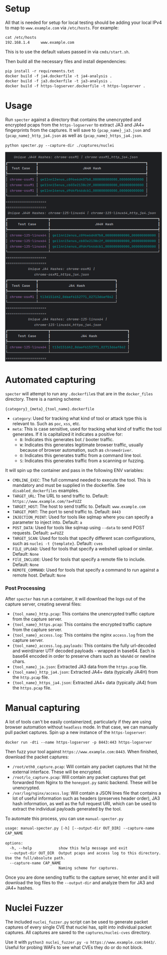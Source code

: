 # Setup

All that is needed for setup for local testing should be adding your local IPv4 to map to `www.example.com` via `/etc/hosts`.
For example: 

```
cat /etc/hosts
192.168.1.4     www.example.com
```

This is to use the default values passed in via `cmds/start.sh`. 

Then build all the necessary files and install dependencies:

```
pip install -r requirements.txt
docker build -f ja4.dockerfile -t ja4-analysis .
docker build -f ja3.dockerfile -t ja3-analysis .
docker build -f https-logserver.dockerfile -t https-logserver . 
```


# Usage

Run `specter` against a directory that contains the unencrypted and encrypted pcaps from the `https-logserver` to extract JA3 and JA4+ fingerprints from the captures. 
It will save to `{pcap_name}_ja3.json` and `{pcap_name}_http_ja4.json` as well as `{pcap_name}_https_ja4.json`.

`python specter.py --capture-dir ./captures/nuclei`

![img.png](img.png)

# Automated capturing

`specter` will attempt to run any `.dockerfile`s that are in the `docker_files` directory. There is a naming scheme: 

`{category}_{meta}_{tool_name}.dockerfile`

- `category`: Used for tracking what kind of tool or attack type this is relevant to. Such as `poc`, `xss`, etc.
- `meta`: This is case sensitive, used for tracking what kind of traffic the tool generates. If it is capitalized it indicates a positive for:
  - `B`: Indicates this generates bot / booter traffic.
  - `W`: Indicates this generates legitimate browser traffic, usually because of browser automation, such as `chromedriver`.
  - `O`: Indicates this generates traffic from a command line tool.
  - `S`: Indicates this generates traffic from a scanning or fuzzing.


It will spin up the container and pass in the following ENV variables: 

- `CMDLINE_EXEC`: The full command needed to execute the tool. This is mandatory and must be supplied in the dockerfile. See `disabled_dockerfiles` examples.
- `TARGET_URL`: The URL to send traffic to. Default: `https://www.example.com/?a=FUZZ`
- `TARGET_HOST`: The host to send traffic to. Default: `www.example.com`
- `TARGET_PORT`: The port to send traffic to. Default: `8443`
- `INJECTION_POINT`: Used for tools like sqlmap where you can specify a parameter to inject into. Default: `a`
- `POST_DATA`: Used for tools like sqlmap using `--data` to send POST requests. Default: `a=FUZZ`
- `TARGET_SCAN`: Used for tools that specify different scan configurations, such as `nuclei -t {template}`. Default: `cves`
- `FILE_UPLOAD`: Used for tools that specify a webshell upload or similar. Default: `None`
- `FIlE_INCLUDE`: Used for tools that specify a remote file to include. Default: `None`
- `REMOTE_COMMAND`: Used for tools that specify a command to run against a remote host. Default: `None`

### Post Processing

After `specter` has run a container, it will download the logs out of the capture server, creating several files:

- `{tool_name}_http.pcap`: This contains the unencrypted traffic capture from the capture server.
- `{tool_name}_https.pcap`: This contains the encrypted traffic capture from the capture server.
- `{tool_name}_access.log`: This contains the nginx `access.log` from the capture server.
- `{tool_name}_access.log.payloads`: This contains the fully url-decoded and weird/rarer UTF decoded payloads - wrapped in base64. Each is base64 encoded in order to preserve chars such as `%0a%0d` or newline chars.
- `{tool_name}_ja.json`: Extracted JA3 data from the `https.pcap` file.
- `{tool_name}_http_ja4.json`: Extracted JA4+ data (typically JA4H) from the `http.pcap` file.
- `{tool_name}_https_ja4.json`: Extracted JA4+ data (typically JA4) from the `https.pcap` file.

# Manual capturing

A lot of tools can't be easily containerized, particularly if they are using browser automation without `headless` mode.
In that case, we can manually pull packet captures. Spin up a new instance of the `https-logserver`:

`docker run -dti --name https-logserver -p 8443:443 https-logserver`

Then fuzz your tool against `https://www.example.com:8443`. When finished, download the packet captures:

- `/root/eth0_capture.pcap`: Will contain any packet captures that hit the external interface. These will be encrypted.
- `/root/lo_capture.pcap`: Will contain any packet captures that get forwarded from Nginx to the `honeypot.py` sanic backend. These will be unencrypted.
- `/var/log/nginx/access.log`: Will contain a JSON lines file that contains a lot of useful information such as headers (preserves header order), JA3 hash information, as well as the full request URI, which can be used to extract the individual payloads generated by the tool.

To automate this process, you can use `manual-specter.py`

```
usage: manual-specter.py [-h] [--output-dir OUT_DIR] --capture-name CAP_NAME

options:
  -h, --help            show this help message and exit
  --output-dir OUT_DIR  Output pcaps and access log to this directory. Use the full/absolute path.
  --capture-name CAP_NAME
                        Naming scheme for captures.

```

Once you are done sending traffic to the capture server, hit enter and it will download the log files to the `--output-dir` and analyze them for JA3 and JA4+ hashes.


# Nuclei Fuzzer

The included `nuclei_fuzzer.py` script can be used to generate packet captures of every single CVE that nuclei has, split into individual packet captures. All captures are saved to the `captures/nuclei-cves` directory.

Use it with `python3 nuclei_fuzzer.py -u https://www.example.com:8443/`. Useful for probing WAFs to see what CVEs they do or do not block.


